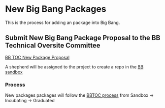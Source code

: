 # New Big Bang Packages

This is the process for adding an package into Big Bang.

## Submit New Big Bang Package Proposal to the BB Technical Oversite Committee

[BB TOC New Package Proposal](https://repo1.dso.mil/platform-one/p1toc/-/issues/new?issue%5Bassignee_id%5D=&issue%5Bmilestone_id%5D=)

A shepherd will be assigned to the project to create a repo in the [BB sandbox](https://repo1.dso.mil/platform-one/big-bang/apps/sandbox)

### Process

New packages packages will follow the [BBTOC process](https://repo1.dso.mil/platform-one/bbtoc/-/tree/master/process) from Sandbox -> Incubating -> Graduated
